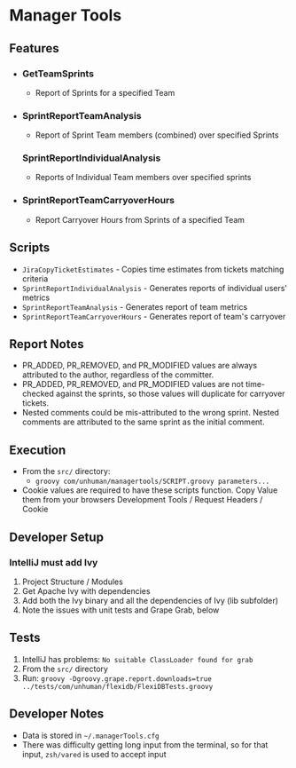 # Manager Tools

## Features
- ### GetTeamSprints
  - Report of Sprints for a specified Team
- ### SprintReportTeamAnalysis
  - Report of Sprint Team members (combined) over specified Sprints
  ### SprintReportIndividualAnalysis
  - Reports of Individual Team members over specified sprints 
- ### SprintReportTeamCarryoverHours
  - Report Carryover Hours from Sprints of a specified Team 

## Scripts
- `JiraCopyTicketEstimates` - Copies time estimates from tickets matching criteria
- `SprintReportIndividualAnalysis` - Generates reports of individual users' metrics
- `SprintReportTeamAnalysis` - Generates report of team metrics
- `SprintReportTeamCarryoverHours` - Generates report of team's carryover

## Report Notes
- PR_ADDED, PR_REMOVED, and PR_MODIFIED values are always attributed to the author, regardless of the committer.
- PR_ADDED, PR_REMOVED, and PR_MODIFIED values are not time-checked against the sprints, so those values will duplicate for carryover tickets.
- Nested comments could be mis-attributed to the wrong sprint.  Nested comments are attributed to the same sprint as the initial comment. 

## Execution
- From the `src/` directory:
  - `groovy com/unhuman/managertools/SCRIPT.groovy parameters...`
- Cookie values are required to have these scripts function.  Copy Value them from your browsers Development Tools / Request Headers / Cookie

## Developer Setup
### IntelliJ must add Ivy
1. Project Structure / Modules
1. Get Apache Ivy with dependencies 
1. Add both the Ivy binary and all the dependencies of Ivy (lib subfolder)
1. Note the issues with unit tests and Grape Grab, below

## Tests
1. IntelliJ has problems: `No suitable ClassLoader found for grab`
1. From the `src/` directory
1. Run: `groovy -Dgroovy.grape.report.downloads=true ../tests/com/unhuman/flexidb/FlexiDBTests.groovy`

## Developer Notes
- Data is stored in `~/.managerTools.cfg`
- There was difficulty getting long input from the terminal, so for that input, `zsh/vared` is used to accept input
